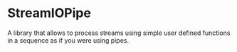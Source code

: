 StreamIOPipe
============

A library that allows to process streams using simple user defined functions in a sequence as if you were using pipes.
